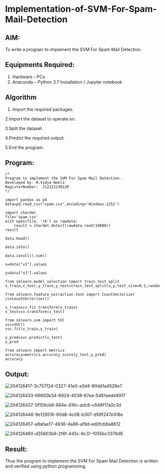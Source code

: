 # Implementation-of-SVM-For-Spam-Mail-Detection

## AIM:
To write a program to implement the SVM For Spam Mail Detection.

## Equipments Required:
1. Hardware – PCs
2. Anaconda – Python 3.7 Installation / Jupyter notebook

## Algorithm
1. Import the required packages.

2.Import the dataset to operate on.

3.Split the dataset.

4.Predict the required output.

5.End the program.

## Program:
```
/*
Program to implement the SVM For Spam Mail Detection..
Developed by: M.Vidya Neela
RegisterNumber:  212221230120
*/
```
```
import pandas as pd
data=pd.read_csv("spam.csv",encoding='Windows-1252')

import chardet
file='spam.csv'
with open(file, 'rb') as rawdata:
    result = chardet.detect(rawdata.read(10000))
result

data.head()

data.info()

data.isnull().sum()

x=data["v1"].values

y=data["v2"].values

from sklearn.model_selection import train_test_split
x_train,x_test,y_train,y_test=train_test_split(x,y,test_size=0.2,random_state=0)

from sklearn.feature_extraction.text import CountVectorizer 
cv=CountVectorizer()

x_train=cv.fit_transform(x_train)
x_test=cv.transform(x_test)

from sklearn.svm import SVC
svc=SVC()
svc.fit(x_train,y_train)

y_pred=svc.predict(x_test)
y_pred

from sklearn import metrics
accuracy=metrics.accuracy_score(y_test,y_pred)
accuracy
```

## Output:
![204126417-3c757f24-0327-41e0-a3d4-90dd1a4528e7](https://user-images.githubusercontent.com/94169318/204435921-e02e478c-3353-4fb3-bfd6-cb392aa21b0a.png)

![204126433-66650b34-6924-4038-87ea-5481eedd4917](https://user-images.githubusercontent.com/94169318/204435935-f708a174-19c2-45a9-9737-5ef1e1b85e47.png)

![204126437-5f159cb8-684e-416c-adc6-c648f17a0c3d](https://user-images.githubusercontent.com/94169318/204435960-ad0637e2-0dea-4293-8c1e-19218e5e1662.png)

![204126446-9e129516-60d8-4c08-b307-d59f247e318e](https://user-images.githubusercontent.com/94169318/204435982-223cb1ee-5cb9-49e6-ab58-496b593e4294.png)

![204126457-a9afae17-4936-4a88-af9d-ed0fcb8a8612](https://user-images.githubusercontent.com/94169318/204436007-39af4f6d-3419-4bfd-90e9-c9ac6549e922.png)

![204126460-d35603b6-2f6f-445c-8c31-1055bc3378d8](https://user-images.githubusercontent.com/94169318/204436021-b941b198-12e3-44f8-8ae3-db13a61ab2ff.png)



## Result:
Thus the program to implement the SVM For Spam Mail Detection is written and verified using python programming.
